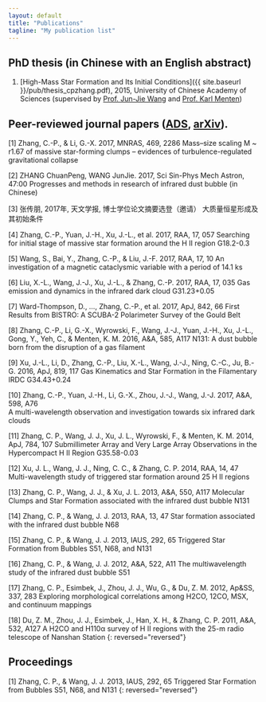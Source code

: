 ```yaml
---
layout: default
title: "Publications"
tagline: "My publication list"
---
```


## PhD thesis (in Chinese with an English abstract)

1. [High-Mass Star Formation and Its Initial Conditions]({{ site.baseurl }}/pub/thesis_cpzhang.pdf), 2015, University of Chinese Academy of Sciences (supervised by [Prof. Jun-Jie Wang](http://sourcedb.naoc.cas.cn/en/enaoexpert/201304/t20130411_3817941.html) and [Prof. Karl Menten](https://blog.mpifr-bonn.mpg.de/karlmenten/))


## Peer-reviewed journal papers ([ADS](http://adsabs.harvard.edu/cgi-bin/nph-abs_connect?library&libname=zhang&libid=59b7dda2b2), [arXiv](https://arxiv.org/a/zhang_c_2.html)). 

[1] Zhang, C.-P., & Li, G.-X. 2017, MNRAS, 469, 2286 
 	Mass–size scaling M ~ r1.67 of massive star-forming clumps – evidences of turbulence-regulated gravitational collapse

[2] ZHANG ChuanPeng, WANG JunJie. 2017, Sci Sin-Phys Mech Astron, 47:00 
	Progresses and methods in research of infrared dust bubble (in Chinese)

[3] 张传朋, 2017年, 天文学报, 博士学位论文摘要选登（邀请）
	大质量恒星形成及其初始条件

[4] Zhang, C.-P., Yuan, J.-H., Xu, J.-L., et al. 2017, RAA, 17, 057 
	Searching for initial stage of massive star formation around the H II region G18.2-0.3

[5] Wang, S., Bai, Y., Zhang, C.-P., & Liu, J.-F. 2017, RAA, 17, 10
	An investigation of a magnetic cataclysmic variable with a period of 14.1 ks

[6] Liu, X.-L., Wang, J.-J., Xu, J.-L., & Zhang, C.-P. 2017, RAA, 17, 035 
	Gas emission and dynamics in the infrared dark cloud G31.23+0.05

[7] Ward-Thompson, D., …, Zhang, C.-P., et al. 2017, ApJ, 842, 66 
First Results from BISTRO: A SCUBA-2 Polarimeter Survey of the Gould Belt

[8] Zhang, C.-P., Li, G.-X., Wyrowski, F., Wang, J.-J., Yuan, J.-H., Xu, J.-L., Gong, Y., Yeh, C., & Menten, K. M. 2016, A&A, 585, A117 
	N131: A dust bubble born from the disruption of a gas filament

[9] Xu, J.-L., Li, D., Zhang, C.-P., Liu, X.-L., Wang, J.-J., Ning, C.-C., Ju, B.-G. 2016, ApJ, 819, 117 
	Gas Kinematics and Star Formation in the Filamentary IRDC G34.43+0.24

[10] Zhang, C.-P., Yuan, J.-H., Li, G.-X., Zhou, J.-J., Wang, J.-J. 2017, A&A, 598, A76  
	A multi-wavelength observation and investigation towards six infrared dark clouds

[11] Zhang, C. P., Wang, J. J., Xu, J. L., Wyrowski, F., & Menten, K. M. 2014, ApJ, 784, 107
      Submillimeter Array and Very Large Array Observations in the Hypercompact H II Region G35.58-0.03

[12] Xu, J. L., Wang, J. J., Ning, C. C., & Zhang, C. P. 2014, RAA, 14, 47 
      Multi-wavelength study of triggered star formation around 25 H II regions

[13] Zhang, C. P., Wang, J. J., & Xu, J. L. 2013, A&A, 550, A117 
      Molecular Clumps and Star Formation associated with the infrared dust bubble N131

[14] Zhang, C. P., & Wang, J. J. 2013, RAA, 13, 47 
      Star formation associated with the infrared dust bubble N68

[15] Zhang, C. P., & Wang, J. J. 2013, IAUS, 292, 65 
      Triggered Star Formation from Bubbles S51, N68, and N131

[16] Zhang, C. P., & Wang, J. J. 2012, A&A, 522, A11 
      The multiwavelength study of the infrared dust bubble S51

[17] Zhang, C. P., Esimbek, J., Zhou, J. J., Wu, G., & Du, Z. M. 2012, Ap&SS, 337, 283 
      Exploring morphological correlations among H2CO, 12CO, MSX, and continuum mappings

[18] Du, Z. M., Zhou, J. J., Esimbek, J., Han, X. H., & Zhang, C. P. 2011, A&A, 532, A127 
      A H2CO and H110α survey of H II regions with the 25-m radio telescope of Nanshan Station
{: reversed="reversed"}


## Proceedings 

[1] Zhang, C. P., & Wang, J. J. 2013, IAUS, 292, 65 
      Triggered Star Formation from Bubbles S51, N68, and N131
{: reversed="reversed"}
